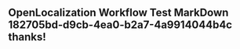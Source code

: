 <properties
ms.topic="hero-topic"
ms.test1="hero-topic"
ms.test2="test"/>

## OpenLocalization Workflow Test MarkDown 182705bd-d9cb-4ea0-b2a7-4a9914044b4c thanks!
